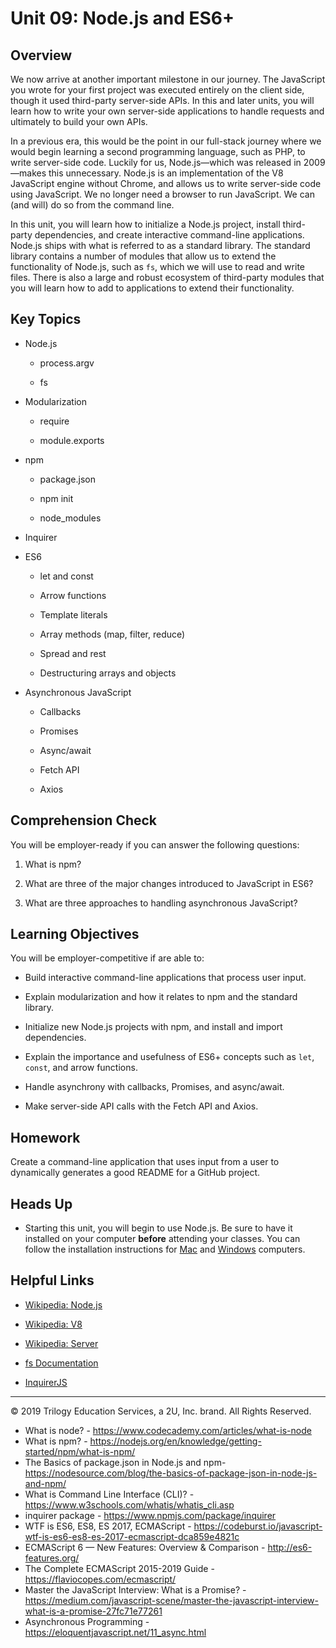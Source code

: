 # Unit 09: Node.js and ES6+

## Overview

We now arrive at another important milestone in our journey. The JavaScript you wrote for your first project was executed entirely on the client side, though it used third-party server-side APIs. In this and later units, you will learn how to write your own server-side applications to handle requests and ultimately to build your own APIs.

In a previous era, this would be the point in our full-stack journey where we would begin learning a second programming language, such as PHP, to write server-side code. Luckily for us, Node.js—which was released in 2009—makes this unnecessary. Node.js is an implementation of the V8 JavaScript engine without Chrome, and allows us to write server-side code using JavaScript. We no longer need a browser to run JavaScript. We can (and will) do so from the command line.

In this unit, you will learn how to initialize a Node.js project, install third-party dependencies, and create interactive command-line applications. Node.js ships with what is referred to as a standard library. The standard library contains a number of modules that allow us to extend the functionality of Node.js, such as `fs`, which we will use to read and write files. There is also a large and robust ecosystem of third-party modules that you will learn how to add to applications to extend their functionality.

## Key Topics

- Node.js

  - process.argv

  - fs

- Modularization

  - require

  - module.exports

- npm

  - package.json

  - npm init

  - node_modules

- Inquirer

- ES6

  - let and const

  - Arrow functions

  - Template literals

  - Array methods (map, filter, reduce)

  - Spread and rest

  - Destructuring arrays and objects

- Asynchronous JavaScript

  - Callbacks

  - Promises

  - Async/await

  - Fetch API

  - Axios

## Comprehension Check

You will be employer-ready if you can answer the following questions:

1. What is npm?

2. What are three of the major changes introduced to JavaScript in ES6?

3. What are three approaches to handling asynchronous JavaScript?

## Learning Objectives

You will be employer-competitive if are able to:

- Build interactive command-line applications that process user input.

- Explain modularization and how it relates to npm and the standard library.

- Initialize new Node.js projects with npm, and install and import dependencies.

- Explain the importance and usefulness of ES6+ concepts such as `let`, `const`, and arrow functions.

- Handle asynchrony with callbacks, Promises, and async/await.

- Make server-side API calls with the Fetch API and Axios.

## Homework

Create a command-line application that uses input from a user to dynamically generates a good README for a GitHub project.

## Heads Up

- Starting this unit, you will begin to use Node.js. Be sure to have it installed on your computer **before** attending your classes. You can follow the installation instructions for [Mac](./04-Important/nodejs-install-mac.md) and [Windows](./04-Important/nodejs-install-win.md) computers.

## Helpful Links

- [Wikipedia: Node.js](https://en.wikipedia.org/wiki/Node.js)

- [Wikipedia: V8](https://en.wikipedia.org/wiki/Chrome_V8)

- [Wikipedia: Server](<https://en.wikipedia.org/wiki/Server_(computing)>)

- [fs Documentation](https://node.readthedocs.io/en/latest/api/fs/)

- [InquirerJS](https://www.npmjs.com/package/inquirer/v/0.2.3)

---

© 2019 Trilogy Education Services, a 2U, Inc. brand. All Rights Reserved.

- What is node? - https://www.codecademy.com/articles/what-is-node
- What is npm? - https://nodejs.org/en/knowledge/getting-started/npm/what-is-npm/
- The Basics of package.json in Node.js and npm- https://nodesource.com/blog/the-basics-of-package-json-in-node-js-and-npm/
- What is Command Line Interface (CLI)? - https://www.w3schools.com/whatis/whatis_cli.asp
- inquirer package - https://www.npmjs.com/package/inquirer
- WTF is ES6, ES8, ES 2017, ECMAScript - https://codeburst.io/javascript-wtf-is-es6-es8-es-2017-ecmascript-dca859e4821c
- ECMAScript 6 — New Features: Overview & Comparison - http://es6-features.org/
- The Complete ECMAScript 2015-2019 Guide - https://flaviocopes.com/ecmascript/
- Master the JavaScript Interview: What is a Promise? - https://medium.com/javascript-scene/master-the-javascript-interview-what-is-a-promise-27fc71e77261
- Asynchronous Programming - https://eloquentjavascript.net/11_async.html

